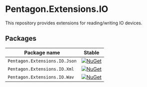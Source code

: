# Pentagon.Extensions.IO

This repository provides extensions for reading/writing IO devices.

## Packages

Package name|Stable                                      
---|---
`Pentagon.Extensions.IO.Json`| [![NuGet][nuget-badge]][nuget]    
`Pentagon.Extensions.IO.Xml`| [![NuGet][nuget-badge-a]][nuget-a]   
`Pentagon.Extensions.IO.Wav`| [![NuGet][nuget-badge-b]][nuget-b]     

[nuget]: https://www.nuget.org/packages/Pentagon.Extensions.IO.Json/
[nuget-a]: https://www.nuget.org/packages/Pentagon.Extensions.IO.Xml/
[nuget-b]: https://www.nuget.org/packages/Pentagon.Extensions.IO.Wav/
[nuget-badge]: https://img.shields.io/nuget/v/Pentagon.Extensions.IO.Json.svg?style=flat-square&label=nuget
[nuget-badge-a]: https://img.shields.io/nuget/v/Pentagon.Extensions.IO.Xml.svg?style=flat-square&label=nuget
[nuget-badge-b]: https://img.shields.io/nuget/v/Pentagon.Extensions.IO.Wav.svg?style=flat-square&label=nuget
